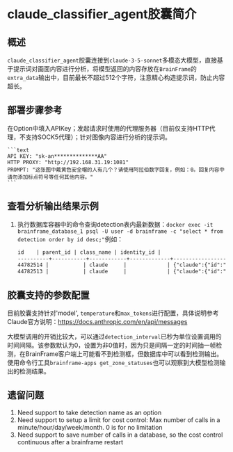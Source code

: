# claude_classifier_agent胶囊简介

## 概述

`claude_classifier_agent`胶囊连接到`claude-3-5-sonnet`多模态大模型，直接基于提示词对画面内容进行分析，将模型返回的内容存放在`BrainFrame`的`extra_data`输出中，目前最长不超过512个字符，注意精心构造提示词，防止内容超长。

## 部署步骤参考

在Option中填入APIKey；发起请求时使用的代理服务器（目前仅支持HTTP代理，不支持SOCK5代理）；针对图像内容进行分析的提示词。

    ```text
    API KEY: "sk-an**************AA"
    HTTP PROXY: "http://192.168.31.19:1081"
    PROMPT: "这张图中戴黄色安全帽的人有几个？请使用阿拉伯数字回复，例如：0。回复内容中请勿添加标点符号等任何其他内容。"
    ```

## 查看分析输出结果示例

1. 执行数据库容器中的命令查询detection表内最新数据：`docker exec -it brainframe_database_1 psql -U user -d brainframe -c "select * from detection order by id desc;"`例如：

    ```txt
    id    | parent_id | class_name | identity_id |                                                                                                                        extra_data_json                                                                                                                         |              coords_json              | track_id
    ----------+-----------+------------+-------------+----------------------------------------------------------------------------------------------------------------------------------------------------------------------------------------------------------------------------------------------------------------+---------------------------------------+----------
    44782514 |           | claude     |             | {"claude":{"id":"msg_01QFWnXNyxoMGR2u4aMNgXxn","type":"message","role":"assistant","model":"claude-3-5-sonnet-20240620","content":[{"type":"text","text":"1"}],"stop_reason":"end_turn","stop_sequence":null,"usage":{"input_tokens":1631,"output_tokens":5}}} | [[0,0],[1920,0],[1920,1080],[0,1080]] |
    44782513 |           | claude     |             | {"claude":{"id":"msg_01GpoPsNpQ988h4ThWDpfQkp","type":"message","role":"assistant","model":"claude-3-5-sonnet-20240620","content":[{"type":"text","text":"0"}],"stop_reason":"end_turn","stop_sequence":null,"usage":{"input_tokens":1631,"output_tokens":5}}} | [[0,0],[1920,0],[1920,1080],[0,1080]] |
    ```

## 胶囊支持的参数配置

目前胶囊支持针对'model', `temperature`和`max_tokens`进行配置，具体说明参考Claude官方说明：<https://docs.anthropic.com/en/api/messages>

大模型调用的开销比较大，可以通过`detection_interval`已秒为单位设置调用的时间间隔。该参数默认为0，设置为非0值时，因为只是间隔一定的时间抽一帧检测，在BrainFrame客户端上可能看不到检测框，但数据库中可以看到检测输出。使用命令行工具`brainframe-apps get_zone_statuses`也可以观察到大模型检测输出的检测结果。

## 遗留问题

1. Need support to take detection name as an option
1. Need support to setup a limit for cost control: Max number of calls in a minute/hour/day/week/month. 0 is for no limitation
1. Need support to save number of calls in a database, so the cost control continuous after a brainframe restart
